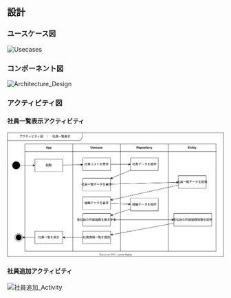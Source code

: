 ## 設計

### ユースケース図

![Usecases](https://github.com/bosssanovar/LightMvvmSample/assets/19525768/8e87d9fd-664d-4b54-b738-a3f9bbe1c429)

### コンポーネント図

![Architecture_Design](https://github.com/bosssanovar/LightMvvmSample/assets/19525768/3763f3ce-b699-4054-a6a6-3249ac4a7939)

### アクティビティ図

#### 社員一覧表示アクティビティ

![社員一覧](アクティビティ/社員一覧表示.svg)

#### 社員追加アクティビティ

![社員追加_Activity](https://github.com/bosssanovar/LightMvvmSample/assets/19525768/d62192b5-9c51-4baf-a458-1be6303122cd)

